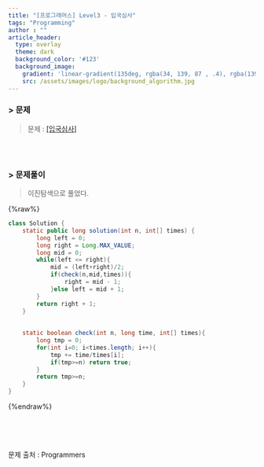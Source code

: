 ```yaml
---
title: "[프로그래머스] Level3 - 입국심사"
tags: "Programming"
author : ""
article_header:
  type: overlay
  theme: dark
  background_color: '#123'
  background_image:
    gradient: 'linear-gradient(135deg, rgba(34, 139, 87 , .4), rgba(139, 34, 139, .4))'
    src: /assets/images/logo/background_algorithm.jpg
---
```






### > 문제

> 문제 : [[입국심사]](https://programmers.co.kr/learn/courses/30/lessons/43238)

<br>

<br>



### > 문제풀이

> 이진탐색으로 풀었다.
>

{%raw%}

```java
class Solution {
    static public long solution(int n, int[] times) {
        long left = 0;
        long right = Long.MAX_VALUE;
        long mid = 0;
        while(left <= right){
        	mid = (left+right)/2;
            if(check(n,mid,times)){
                right = mid - 1;
            }else left = mid + 1;
        }
        return right + 1;
    }
    
  
    static boolean check(int n, long time, int[] times){
    	long tmp = 0;
        for(int i=0; i<times.length; i++){
            tmp += time/times[i];
            if(tmp>=n) return true;
        }
        return tmp>=n;
    }
}
```

{%endraw%}

<br/>

<br/>

<br/>

문제 출처 : Programmers

<br/>

<br/>

<br/>